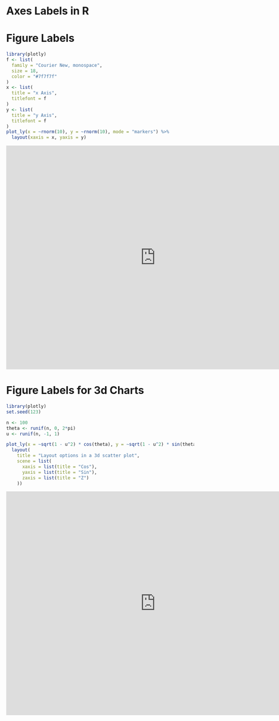 # Axes Labels in R



# Figure Labels


```r
library(plotly)
f <- list(
  family = "Courier New, monospace",
  size = 18,
  color = "#7f7f7f"
)
x <- list(
  title = "x Axis",
  titlefont = f
)
y <- list(
  title = "y Axis",
  titlefont = f
)
plot_ly(x = ~rnorm(10), y = ~rnorm(10), mode = "markers") %>%
  layout(xaxis = x, yaxis = y)
```

<iframe src="https://plot.ly/~RPlotBot/2817.embed" width="800" height="600" id="igraph" scrolling="no" seamless="seamless" frameBorder="0"> </iframe>

# Figure Labels for 3d Charts


```r
library(plotly)
set.seed(123)

n <- 100
theta <- runif(n, 0, 2*pi)
u <- runif(n, -1, 1)

plot_ly(x = ~sqrt(1 - u^2) * cos(theta), y = ~sqrt(1 - u^2) * sin(theta), z = ~u) %>%
  layout(
    title = "Layout options in a 3d scatter plot",
    scene = list(
      xaxis = list(title = "Cos"), 
      yaxis = list(title = "Sin"), 
      zaxis = list(title = "Z")
    ))
```

<iframe src="https://plot.ly/~RPlotBot/2814.embed" width="800" height="600" id="igraph" scrolling="no" seamless="seamless" frameBorder="0"> </iframe>
